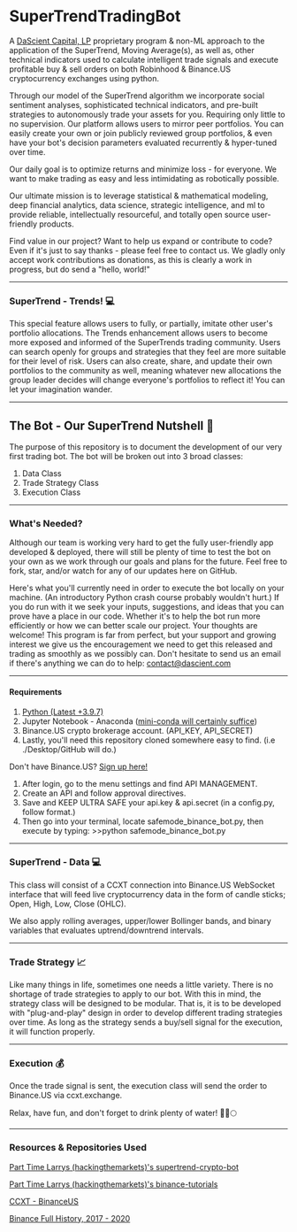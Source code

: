 # SuperTrendTradingBot
A [DaScient Capital, LP](https://dascientcapital.us) proprietary program &amp; non-ML approach to the application of the SuperTrend, Moving Average(s), as well as, other technical indicators used to calculate intelligent trade signals and execute profitable buy &amp; sell orders on both Robinhood & Binance.US cryptocurrency exchanges using python.

Through our model of the SuperTrend algorithm we incorporate social sentiment analyses, sophisticated technical indicators, and pre-built strategies to autonomously trade your assets for you. Requiring only little to no supervision. Our platform allows users to mirror peer portfolios. You can easily create your own or join publicly reviewed group portfolios, & even have your bot's decision parameters evaluated recurrently & hyper-tuned over time. 

Our daily goal is to optimize returns and minimize loss - for everyone. We want to make trading as easy and less intimidating as robotically possible.

Our ultimate mission is to leverage statistical & mathematical modeling, deep financial analytics, data science, strategic intelligence, and ml to provide reliable, intellectually resourceful, and totally open source user-friendly products. 

Find value in our project? Want to help us expand or contribute to code? Even if it's just to say thanks - please feel free to contact us. We gladly only accept work contributions as donations, as this is clearly a work in progress, but do send a "hello, world!"

---

### SuperTrend - Trends! :computer:

This special feature allows users to fully, or partially, imitate other user's portfolio allocations. The Trends enhancement allows users to become more exposed and informed of the SuperTrends trading community. Users can search openly for groups and strategies that they feel are more suitable for their level of risk. Users can also create, share, and update their own portfolios to the community as well, meaning whatever new allocations the group leader decides will change everyone's portfolios to reflect it! You can let your imagination wander. 

---

## The Bot - Our SuperTrend Nutshell :robot:

The purpose of this repository is to document the development of our very first trading bot. The bot will be broken out into 3 broad classes:

1. Data Class
2. Trade Strategy Class
3. Execution Class

---

### What's Needed?

Although our team is working very hard to get the fully user-friendly app developed & deployed, there will still be plenty of time to test the bot on your own as we work through our goals and plans for the future. Feel free to fork, star, and/or watch for any of our updates here on GitHub. 

Here's what you'll currently need in order to execute the bot locally on your machine. (An introductory Python crash course probably wouldn't hurt.) If you do run with it we seek your inputs, suggestions, and ideas that you can prove have a place in our code. Whether it's to help the bot run more efficiently or how we can better scale our project. Your thoughts are welcome! This program is far from perfect, but your support and growing interest we give us the encouragement we need to get this released and trading as smoothly as we possibly can. Don't hesitate to send us an email if there's anything we can do to help: contact@dascient.com

---

#### Requirements
1. [Python (Latest +3.9.7)](https://www.python.org/ftp/python/3.9.7/python-3.9.7-macosx10.9.pkg)
2. Jupyter Notebook - Anaconda ([mini-conda will certainly suffice](https://docs.conda.io/en/latest/miniconda.html))
3. Binance.US crypto brokerage account. (API_KEY, API_SECRET) 
4. Lastly, you'll need this repository cloned somewhere easy to find. (i.e ./Desktop/GitHub will do.)

Don't have Binance.US? [Sign up here!](https://accounts.binance.us/en/register?ref=52441695)
1. After login, go to the menu settings and find API MANAGEMENT.
2. Create an API and follow approval directives.
3. Save and KEEP ULTRA SAFE your api.key & api.secret (in a config.py, follow format.)
4. Then go into your terminal, locate safemode_binance_bot.py, then execute by typing: >>python safemode_binance_bot.py 
 
 ---

### SuperTrend - Data :computer:

This class will consist of a CCXT connection into Binance.US WebSocket interface that will feed live cryptocurrency data in the form of candle sticks; Open, High, Low, Close (OHLC).

We also apply rolling averages, upper/lower Bollinger bands, and binary variables that evaluates uptrend/downtrend intervals. 

---

### Trade Strategy :chart_with_upwards_trend:

Like many things in life, sometimes one needs a little variety. There is no shortage of trade strategies to apply to our bot. With this in mind, the strategy class will be designed to be modular.
That is, it is to be developed with "plug-and-play" design in order to develop different trading strategies over time. As long as the strategy sends a buy/sell signal for the execution, it will function properly.

---

### Execution :moneybag:

Once the trade signal is sent, the execution class will send the order to Binance.US via ccxt.exchange.

Relax, have fun, and don't forget to drink plenty of water! :tada::rocket::full_moon:

---

### Resources & Repositories Used
[Part Time Larrys (hackingthemarkets)'s supertrend-crypto-bot](https://github.com/hackingthemarkets/supertrend-crypto-bot)

[Part Time Larrys (hackingthemarkets)'s binance-tutorials](https://github.com/hackingthemarkets/binance-tutorials)

[CCXT - BinanceUS](https://github.com/ccxt/ccxt)

[Binance Full History, 2017 - 2020](https://www.kaggle.com/jorijnsmit/binance-full-history)


